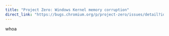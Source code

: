 ```yaml
---
title: "Project Zero: Windows Kernel memory corruption"
direct_link: "https://bugs.chromium.org/p/project-zero/issues/detail?id=2366"
---
```


whoa
